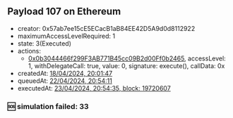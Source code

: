 ## Payload 107 on Ethereum

- creator: 0x57ab7ee15cE5ECacB1aB84EE42D5A9d0d8112922
- maximumAccessLevelRequired: 1
- state: 3(Executed)
- actions:
  - [0x0b3044466f299F3AB771B45cc09B2d00Ff0b2465](https://etherscan.io/tx/0x0b3044466f299F3AB771B45cc09B2d00Ff0b2465), accessLevel: 1, withDelegateCall: true, value: 0, signature: execute(), callData: 0x
- createdAt: [18/04/2024, 20:01:47](https://etherscan.io/tx/0x53531cb96b17f2e5f9d06f9e26df9fc92398e8498a24b527f3605711f09ec8fd)
- queuedAt: [22/04/2024, 20:54:11](https://etherscan.io/tx/0x1c8656091c0bcbeb22c151012ef3406535fc1fc810e117aebac9f708e9981643)
- executedAt: [23/04/2024, 20:54:35, block: 19720607](https://etherscan.io/tx/0xe5f559652f2d373836efaf962d7c538b6a561e37a308d2a97a71e56438395f1f)

### :sos: simulation failed: 33
